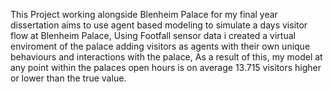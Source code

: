 This Project working alongside Blenheim Palace for my final year dissertation aims to use agent based modeling to simulate a days visitor flow at Blenheim Palace,
Using Footfall sensor data i created a virtual enviroment of the palace adding visitors as agents with their own unique behaviours and interactions with the palace,
As a result of this, my model at any point within the palaces open hours is on average 13.715 visitors higher or lower than the true value.
